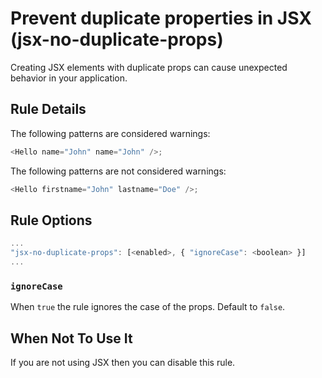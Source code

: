 # Prevent duplicate properties in JSX (jsx-no-duplicate-props)

Creating JSX elements with duplicate props can cause unexpected behavior in your application.

## Rule Details

The following patterns are considered warnings:

```js
<Hello name="John" name="John" />;
```

The following patterns are not considered warnings:

```js
<Hello firstname="John" lastname="Doe" />;
```

## Rule Options

```js
...
"jsx-no-duplicate-props": [<enabled>, { "ignoreCase": <boolean> }]
...
```

### `ignoreCase`

When `true` the rule ignores the case of the props. Default to `false`.

## When Not To Use It

If you are not using JSX then you can disable this rule.
